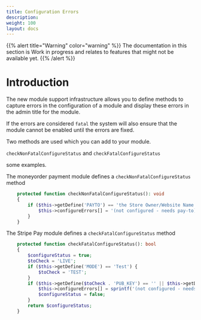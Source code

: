 ```yaml
---
title: Configuration Errors
description: 
weight: 100
layout: docs
---
```


{{% alert title="Warning" color="warning" %}}
The documentation in this section is Work in progress and relates to features that might not be available yet.
{{% /alert %}}

# Introduction

The new module support infrastructure allows you to define methods to capture errors in the configuration of a module 
and display these errors in the admin title for the module.

If the errors are considered `fatal` the system will also ensure that the module cannot be enabled until the errors are fixed.

Two methods are used which you can add to your module.

`checkNonFatalConfigureStatus` and `checkFatalConfigureStatus`

some examples. 

The moneyorder payment module defines a `checkNonFatalConfigureStatus` method

``` php 
    protected function checkNonFatalConfigureStatus(): void
    {
        if ($this->getDefine('PAYTO') == 'the Store Owner/Website Name' || $this->getDefine('PAYTO') == '') {
            $this->configureErrors[] = '(not configured - needs pay-to)';
        }
    }
```

The Stripe Pay module defines a `checkFatalConfigureStatus` method


```php 
    protected function checkFatalConfigureStatus(): bool
    {
        $configureStatus = true;
        $toCheck = 'LIVE';
        if ($this->getDefine('MODE') == 'Test') {
            $toCheck = 'TEST';
        }
        if ($this->getDefine($toCheck . 'PUB_KEY') == '' || $this->getDefine($toCheck . '_SECRET_KEY') == '') {
            $this->configureErrors[] = sprintf('(not configured - needs %s publishable and secret key)', $toCheck);
            $configureStatus = false;
        }
        return $configureStatus;
    }
```


